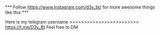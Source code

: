 *** Follow https://www.instagram.com/d3v_bt/ for more awesome things like this ***

Here is my telegram username >>>>>>>>>>>>>>>>>>>>>>>> https://t.me/D3v_Bt    Feel free to DM
